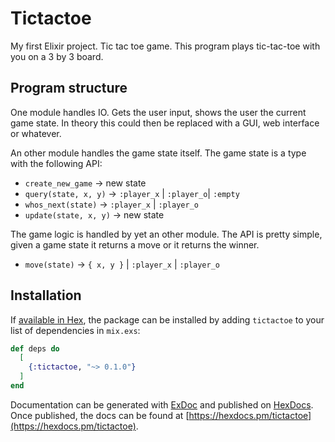 # Tictactoe

My first Elixir project. Tic tac toe game. This program plays tic-tac-toe with you on a 3 by 3 board.

## Program structure

One module handles IO. Gets the user input, shows the user the current game state. In theory this could then be replaced with a GUI, web interface or whatever.

An other module handles the game state itself. The game state is a type with the following API:

  * `create_new_game` -> new state
  * `query(state, x, y)` -> `:player_x` | `:player_o`| `:empty`
  * `whos_next(state)` -> `:player_x` | `:player_o`
  * `update(state, x, y)` -> new state

The game logic is handled by yet an other module. The API is pretty simple, given a game state it returns a move or it returns the winner.

  * `move(state)` -> `{ x, y }` | `:player_x` | `:player_o`

## Installation

If [available in Hex](https://hex.pm/docs/publish), the package can be installed
by adding `tictactoe` to your list of dependencies in `mix.exs`:

```elixir
def deps do
  [
    {:tictactoe, "~> 0.1.0"}
  ]
end
```

Documentation can be generated with [ExDoc](https://github.com/elixir-lang/ex_doc)
and published on [HexDocs](https://hexdocs.pm). Once published, the docs can
be found at [https://hexdocs.pm/tictactoe](https://hexdocs.pm/tictactoe).

